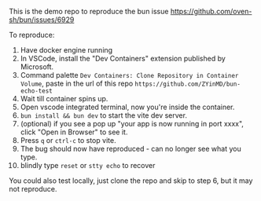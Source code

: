 This is the demo repo to reproduce the bun issue https://github.com/oven-sh/bun/issues/6929

To reproduce:

1. Have docker engine running
1. In VSCode, install the "Dev Containers" extension published by Microsoft.
1. Command palette `Dev Containers: Clone Repository in Container Volume`, paste in the url of this repo `https://github.com/ZYinMD/bun-echo-test`
1. Wait till container spins up.
1. Open vscode integrated terminal, now you're inside the container.
1. `bun install && bun dev` to start the vite dev server.
1. (optional) if you see a pop up "your app is now running in port xxxx", click "Open in Browser" to see it. 
1. Press `q` or `ctrl-c` to stop vite.
1. The bug should now have reproduced - can no longer see what you type.
1. blindly type `reset` or `stty echo` to recover

You could also test locally, just clone the repo and skip to step 6, but it may not reproduce.
